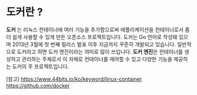 # 도커란 ?

**도커** 는 리눅스 컨테이너에 여러 기능을 추가함으로써 애플리케이션을 컨테이너로서 좀 더 쉽게 사용할 수 있게 만든 오픈소스 프로젝트입니다.
도커는 Go 언어로 작성돼 있으며 2013년 3월에 첫 번째 릴리스 발표 이후 지금까지 꾸준히 개발되고 있습니다. 
일반적으로 도커라고 하면 도커 엔진이라는 의미로 많이 쓰입니다. **도커 엔진**은 컨테이너를 생성하고 관리하는 주체로서 이 자체로 컨테이너를 재어할 수 있고 다양한 기능을 제공하는 도커의 주 프로젝트입니다. 





[참고] 
https://www.44bits.io/ko/keyword/linux-container
https://github.com/docker


<!--stackedit_data:
eyJoaXN0b3J5IjpbLTE3NjQ4ODEwMjAsLTExNTkwNjk5MTBdfQ
==
-->